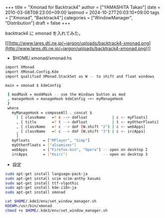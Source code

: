 +++
title = "Xmonad for Backtrack4"
author = ["YAMASHITA Takao"]
date = 2010-03-08T08:23:00+09:00
lastmod = 2024-10-27T20:03:10+09:00
tags = ["Xmonad", "Backtrack4"]
categories = ["WindowManager", "Distribution"]
draft = false
+++

backtrack4 に xmonad を入れてみた。

[[[http://www.lares.dti.ne.jp/~jargon/uploads/backtrack4-xmonad.png](http://www.lares.dti.ne.jp/~jargon/uploads/backtrack4-xmonad.png)]]

-   $HOME/.xmonad/xmonad.hs

<!--listend-->

```sh
import XMonad
import XMonad.Config.Kde
import qualified XMonad.StackSet as W -- to shift and float windows

main = xmonad $ kdeConfig

 { modMask = mod4Mask -- use the Windows button as mod
 , manageHook = manageHook kdeConfig <+> myManageHook
 }
 where
   myManageHook = composeAll . concat $
     [ [ className   =? c --> doFloat           | c <- myFloats]
     , [ title       =? t --> doFloat           | t <- myOtherFloats]
     , [ className   =? c --> doF (W.shift "2") | c <- webApps]
     , [ className   =? c --> doF (W.shift "3") | c <- ircApps]
     ]
   myFloats      = ["MPlayer", "Gimp"]
   myOtherFloats = ["alsamixer"]
   webApps       = ["Firefox-bin", "Opera"] -- open on desktop 2
   ircApps       = ["Ksirc"]                -- open on desktop 3
```

-   設定

<!--listend-->

```sh
sudo apt-get install language-pack-ja
sudo apt-get install scim scim-anthy kasumi
sudo apt-get install ttf-vlgothic
sudo apt-get install kde-i18n-ja
sudo apt-get install xmonad

cat $HOME/.kde3/env/set_window_manager.sh
KDEWM=/usr/bin/xmonad
chmod +x $HOME/.kde3/env/set_window_manager.sh
```
